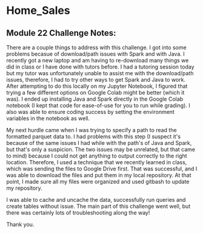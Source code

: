 # Home_Sales

## Module 22 Challenge Notes:
There are a couple things to address with this challenge. I got into some problems becasue of download/path issues with Spark and with Java. I recently got a new laptop and am having to re-download many things we did in class or I have done with tutors before. I had a tutoring session today but my tutor was unfortunately unable to assist me with the download/path issues, therefore, I had to try other ways to get Spark and Java to work. After attempting to do this locally on my Jupyter Notebook, I figured that trying a few different options on Google Colab might be better (which it was). I ended up installing Java and Spark directly in the Google Colab notebook (I kept that code for ease-of-use for you to run while grading). I also was able to ensure coding success by setting the environment variables in the notebook as well. 

My next hurdle came when I was trying to specify a path to read the formatted parquet data to. I had problems with this step (I suspect it's because of the same issues I had while with the path's of Java and Spark, but that's only a suspicion. The two issues may be unrelated, but that came to mind) because I could not get anything to output correctly to the right location. Therefore, I used a technique that we recently learned in class, which was sending the files to Google Drive first. That was successful, and I was able to download the files and put them in my local repository. At that point, I made sure all my files were organized and used gitbash to update my repository.

I was able to cache and uncache the data, successfully run queries and create tables without issue. The main part of this challenge went well, but there was certainly lots of troubleshooting along the way!

Thank you.
